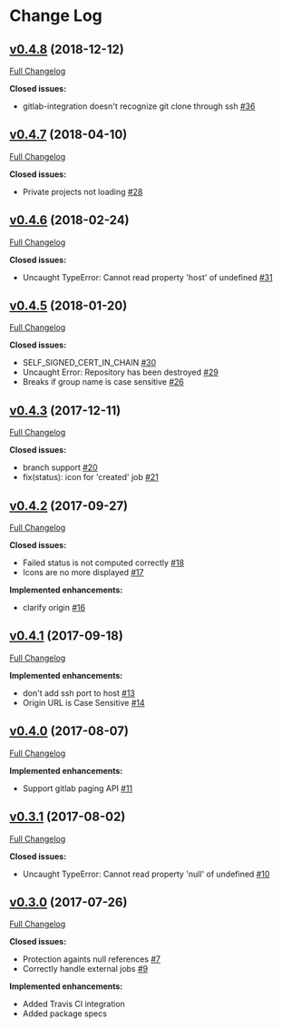 # Change Log

## [v0.4.8](https://github.com/blakawk/gitlab-integration/tree/v0.4.8) (2018-12-12)
[Full Changelog](https://github.com/blakawk/gitlab-integration/compare/v0.4.7...v0.4.8)

**Closed issues:**

- gitlab-integration doesn't recognize git clone through ssh [\#36](https://github.com/blakawk/gitlab-integration/issues/36)


## [v0.4.7](https://github.com/blakawk/gitlab-integration/tree/v0.4.7) (2018-04-10)
[Full Changelog](https://github.com/blakawk/gitlab-integration/compare/v0.4.6...v0.4.7)

**Closed issues:**

- Private projects not loading [\#28](https://github.com/blakawk/gitlab-integration/issues/28)


## [v0.4.6](https://github.com/blakawk/gitlab-integration/tree/v0.4.6) (2018-02-24)
[Full Changelog](https://github.com/blakawk/gitlab-integration/compare/v0.4.5...v0.4.6)

**Closed issues:**

- Uncaught TypeError: Cannot read property 'host' of undefined [\#31](https://github.com/blakawk/gitlab-integration/issues/31)


## [v0.4.5](https://github.com/blakawk/gitlab-integration/tree/v0.4.5) (2018-01-20)
[Full Changelog](https://github.com/blakawk/gitlab-integration/compare/v0.4.3...v0.4.5)

**Closed issues:**

- SELF\_SIGNED\_CERT\_IN\_CHAIN [\#30](https://github.com/blakawk/gitlab-integration/issues/30)
- Uncaught Error: Repository has been destroyed [\#29](https://github.com/blakawk/gitlab-integration/issues/29)
- Breaks if group name is case sensitive [\#26](https://github.com/blakawk/gitlab-integration/issues/26)


## [v0.4.3](https://github.com/blakawk/gitlab-integration/tree/v0.4.3) (2017-12-11)
[Full Changelog](https://github.com/blakawk/gitlab-integration/compare/v0.4.2...v0.4.3)

**Closed issues:**

- branch support [\#20](https://github.com/blakawk/gitlab-integration/issues/20)
- fix(status): icon for 'created' job [\#21](https://github.com/blakawk/gitlab-integration/pull/21)


## [v0.4.2](https://github.com/blakawk/gitlab-integration/tree/v0.4.2) (2017-09-27)
[Full Changelog](https://github.com/blakawk/gitlab-integration/compare/v0.4.1...v0.4.2)

**Closed issues:**

- Failed status is not computed correctly [\#18](https://github.com/blakawk/gitlab-integration/issues/18)
- Icons are no more displayed [\#17](https://github.com/blakawk/gitlab-integration/issues/17)

**Implemented enhancements:**

- clarify origin [\#16](https://github.com/blakawk/gitlab-integration/pull/16)


## [v0.4.1](https://github.com/blakawk/gitlab-integration/tree/v0.4.1) (2017-09-18)
[Full Changelog](https://github.com/blakawk/gitlab-integration/compare/v0.4.0...v0.4.1)

**Implemented enhancements:**

- don't add ssh port to host [\#13](https://github.com/blakawk/gitlab-integration/pull/13)
- Origin URL is Case Sensitive [\#14](https://github.com/blakawk/gitlab-integration/issues/14)


## [v0.4.0](https://github.com/blakawk/gitlab-integration/tree/v0.4.0) (2017-08-07)
[Full Changelog](https://github.com/blakawk/gitlab-integration/compare/v0.3.1...v0.4.0)

**Implemented enhancements:**

- Support gitlab paging API [\#11](https://github.com/blakawk/gitlab-integration/issues/11)


## [v0.3.1](https://github.com/blakawk/gitlab-integration/tree/v0.3.1) (2017-08-02)
[Full Changelog](https://github.com/blakawk/gitlab-integration/compare/v0.3.0...v0.3.1)

**Closed issues:**

- Uncaught TypeError: Cannot read property 'null' of undefined [\#10](https://github.com/blakawk/gitlab-integration/issues/10)


## [v0.3.0](https://github.com/blakawk/gitlab-integration/tree/v0.3.0) (2017-07-26)
[Full Changelog](https://github.com/blakawk/gitlab-integration/compare/v0.2.7...v0.3.0)

**Closed issues:**

- Protection againts null references [\#7](https://github.com/blakawk/gitlab-integration/issues/7)
- Correctly handle external jobs [\#9](https://github.com/blakawk/gitlab-integration/issues/9)

**Implemented enhancements:**

- Added Travis CI integration
- Added package specs
